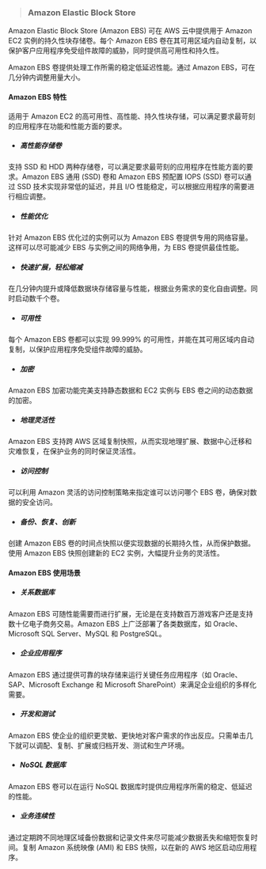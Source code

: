 > ### **Amazon Elastic Block Store**


Amazon Elastic Block Store (Amazon EBS) 可在 AWS 云中提供用于 Amazon EC2 实例的持久性块存储卷。每个 Amazon EBS 卷在其可用区域内自动复制，以保护客户应用程序免受组件故障的威胁，同时提供高可用性和持久性。

Amazon EBS 卷提供处理工作所需的稳定低延迟性能。通过 Amazon EBS，可在几分钟内调整用量大小。


#### Amazon EBS 特性

适用于 Amazon EC2 的高可用性、高性能、持久性块存储，可以满足要求最苛刻的应用程序在功能和性能方面的要求。


* ##### 高性能存储卷

 支持 SSD 和 HDD 两种存储卷，可以满足要求最苛刻的应用程序在性能方面的要求。Amazon EBS 通用 (SSD) 卷和 Amazon EBS 预配置 IOPS (SSD) 卷可以通过 SSD 技术实现非常低的延迟，并且 I/O 性能稳定，可以根据应用程序的需要进行相应调整。

* ##### 性能优化

 针对 Amazon EBS 优化过的实例可以为 Amazon EBS 卷提供专用的网络容量。这样可以尽可能减少 EBS 与实例之间的网络争用，为 EBS 卷提供最佳性能。

* ##### 快速扩展，轻松缩减

 在几分钟内提升或降低数据块存储容量与性能，根据业务需求的变化自由调整。同时启动数千个卷。

* ##### 可用性

 每个 Amazon EBS 卷都可以实现 99.999% 的可用性，并能在其可用区域内自动复制，以保护应用程序免受组件故障的威胁。

* ##### 加密

 Amazon EBS 加密功能完美支持静态数据和 EC2 实例与 EBS 卷之间的动态数据的加密。

* ##### 地理灵活性

 Amazon EBS 支持跨 AWS 区域复制快照，从而实现地理扩展、数据中心迁移和灾难恢复，在保护业务的同时保证灵活性。

* ##### 访问控制

 可以利用 Amazon 灵活的访问控制策略来指定谁可以访问哪个 EBS 卷，确保对数据的安全访问。

* ##### 备份、恢复、创新

 创建 Amazon EBS 卷的时间点快照以便实现数据的长期持久性，从而保护数据。使用 Amazon EBS 快照创建新的 EC2 实例，大幅提升业务的灵活性。
 
#### Amazon EBS 使用场景

* ##### 关系数据库

 Amazon EBS 可随性能需要而进行扩展，无论是在支持数百万游戏客户还是支持数十亿电子商务交易。Amazon EBS 上广泛部署了各类数据库，如 Oracle、Microsoft SQL Server、MySQL 和 PostgreSQL。

* ##### 企业应用程序

 Amazon EBS 通过提供可靠的块存储来运行关键任务应用程序（如 Oracle、SAP、Microsoft Exchange 和 Microsoft SharePoint）来满足企业组织的多样化需要。

* ##### 开发和测试

 Amazon EBS 使企业的组织更灵敏、更快地对客户需求的作出反应。只需单击几下就可以调配、复制、扩展或归档开发、测试和生产环境。


* ##### NoSQL 数据库

 Amazon EBS 卷可以在运行 NoSQL 数据库时提供应用程序所需的稳定、低延迟的性能。

* ##### 业务连续性

 通过定期跨不同地理区域备份数据和记录文件来尽可能减少数据丢失和缩短恢复时间。复制 Amazon 系统映像 (AMI) 和 EBS 快照，以在新的 AWS 地区启动应用程序。
